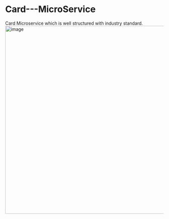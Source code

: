 # Card---MicroService
Card Microservice which is well structured with industry standard.
<img width="509" height="597" alt="image" src="https://github.com/user-attachments/assets/80c8b656-36fa-45e0-b419-810aeb04c6f9" />
